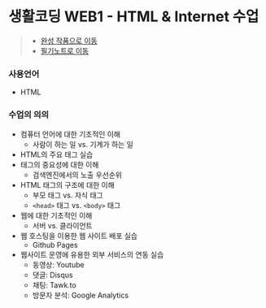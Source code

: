 # 생활코딩 WEB1 - HTML &amp; Internet 수업
> * [완성 작품으로 이동](https://kshyun1223.github.io/web1_html_internet/)
> * [필기노트로 이동](https://github.com/kshyun1223/web1_html_internet/wiki/%EC%83%9D%ED%99%9C%EC%BD%94%EB%94%A9-WEB1---HTML-&-Internet-%EC%88%98%EC%97%85-%ED%95%84%EA%B8%B0%EB%85%B8%ED%8A%B8)

### 사용언어
* HTML

### 수업의 의의
* 컴퓨터 언어에 대한 기초적인 이해
  * 사람이 하는 일 vs. 기계가 하는 일
* HTML의 주요 태그 실습
* 태그의 중요성에 대한 이해
  * 검색엔진에서의 노출 우선순위
* HTML 태그의 구조에 대한 이해
  * 부모 태그 vs. 자식 태그
  * `<head>` 태그 vs. `<body>` 태그
* 웹에 대한 기초적인 이해
  * 서버 vs. 클라이언트
* 웹 호스팅을 이용한 웹 사이트 배포 실습
  * Github Pages
* 웹사이트 운영에 유용한 외부 서비스의 연동 실습
  * 동영상: Youtube
  * 댓글: Disqus
  * 채팅: Tawk.to
  * 방문자 분석: Google Analytics
